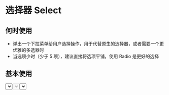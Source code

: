 # 选择器 Select

## 何时使用

- 弹出一个下拉菜单给用户选择操作，用于代替原生的选择器，或者需要一个更优雅的多选器时
- 当选项少时（少于 5 项），建议直接将选项平铺，使用 Radio 是更好的选择

<script setup lang="ts">
import { ref, watchEffect } from 'vue'
const options = ref([
      {
        label: '北京市',
        value: 1
      },
      {
        label: '上海市',
        value: 2
      },
      {
        label: '纽约市',
        value: 3
      },
      {
        label: '旧金山',
        value: 4
      },
      {
        label: '布宜诺斯艾利斯',
        value: 5
      },
      {
        label: '伊斯坦布尔',
        value: 6
      },
      {
        label: '拜占庭',
        value: 7
      },
      {
        label: '君士坦丁堡',
        value: 8
      }
    ])
const optionsDisabled = ref([
      {
        label: '北京市',
        value: 1
      },
      {
        label: '上海市',
        value: 2,
        disabled: true
      },
      {
        label: '纽约市',
        value: 3
      },
      {
        label: '旧金山',
        value: 4
      },
      {
        label: '布宜诺斯艾利斯',
        value: 5
      },
      {
        label: '伊斯坦布尔',
        value: 6
      },
      {
        label: '拜占庭',
        value: 7
      },
      {
        label: '君士坦丁堡',
        value: 8
      }
    ])
const selectedValue = ref(1)
watchEffect(() => {
  console.log('selectedValue:', selectedValue.value)
})
function onChange (value: string|number, label: string,  index: number) {
  console.log('value:', value)
  console.log('label:', label)
  console.log('index:', index)
}
</script>

## 基本使用

<Select :options="options" v-model:selectedValue="selectedValue" />

<details>
<summary>查看代码</summary>

```vue
<script setup lang="ts">
import { ref, watchEffect } from 'vue'
const options = ref([
      {
        label: '北京市',
        value: 1
      },
      {
        label: '上海市',
        value: 2
      },
      {
        label: '纽约市',
        value: 3
      },
      {
        label: '旧金山',
        value: 4
      },
      {
        label: '布宜诺斯艾利斯',
        value: 5
      },
      {
        label: '伊斯坦布尔',
        value: 6
      },
      {
        label: '拜占庭',
        value: 7
      },
      {
        label: '君士坦丁堡',
        value: 8
      }
    ])
const selectedValue = ref(1)
watchEffect(() => {
  console.log('selectedValue:', selectedValue.value)
})
</script>
<template>
  <Select :options="options" v-model:selectedValue="selectedValue" />
</template>
```

</details>

## 支持清除

<Select
  :options="options"
  v-model:selectedValue="selectedValue"
  @change="onChange"
  allow-clear />

<details>
<summary>查看代码</summary>

```vue
<script setup lang="ts">
import { ref, watchEffect } from 'vue'
const options = ref([
      {
        label: '北京市',
        value: 1
      },
      {
        label: '上海市',
        value: 2
      },
      {
        label: '纽约市',
        value: 3
      },
      {
        label: '旧金山',
        value: 4
      },
      {
        label: '布宜诺斯艾利斯',
        value: 5
      },
      {
        label: '伊斯坦布尔',
        value: 6
      },
      {
        label: '拜占庭',
        value: 7
      },
      {
        label: '君士坦丁堡',
        value: 8
      }
    ])
const selectedValue = ref(1)
watchEffect(() => {
  console.log('selectedValue:', selectedValue.value)
})
function onChange (value: string|number, label: string,  index: number) {
  console.log('value:', value)
  console.log('label:', label)
  console.log('index:', index)
}
</script>
<template>
  <Select
    :options="options"
    v-model:selectedValue="selectedValue"
    @change="onChange"
    allow-clear />
</template>
```

</details>

## 禁用

<Select :options="options" v-model:selectedValue="selectedValue" disabled />

<details>
<summary>查看代码</summary>

```vue
<script setup lang="ts">
import { ref } from 'vue'
const options = ref([
      {
        label: '北京市',
        value: 1
      },
      {
        label: '上海市',
        value: 2
      },
      {
        label: '纽约市',
        value: 3
      },
      {
        label: '旧金山',
        value: 4
      },
      {
        label: '布宜诺斯艾利斯',
        value: 5
      },
      {
        label: '伊斯坦布尔',
        value: 6
      },
      {
        label: '拜占庭',
        value: 7
      },
      {
        label: '君士坦丁堡',
        value: 8
      }
    ])
const selectedValue = ref(1)
</script>
<template>
  <Select :options="options" v-model:selectedValue="selectedValue" disabled />
</template>
```

</details>

## 禁用选项

<Select
  :options="optionsDisabled"
  v-model:selectedValue="selectedValue" />

<details>
<summary>查看代码</summary>

```vue
<script setup lang="ts">
import { ref } from 'vue'
const optionsDisabled = ref([
      {
        label: '北京市',
        value: 1
      },
      {
        label: '上海市',
        value: 2,
        disabled: true
      },
      {
        label: '纽约市',
        value: 3
      },
      {
        label: '旧金山',
        value: 4
      },
      {
        label: '布宜诺斯艾利斯',
        value: 5
      },
      {
        label: '伊斯坦布尔',
        value: 6
      },
      {
        label: '拜占庭',
        value: 7
      },
      {
        label: '君士坦丁堡',
        value: 8
      }
    ])
const selectedValue = ref(1)
</script>
<template>
  <Select :options="optionsDisabled" v-model:selectedValue="selectedValue" />
</template>
```

</details>

## 自定义宽度和高度

<Select
  :width="160"
  :height="36"
  :options="options"
  v-model:selectedValue="selectedValue"
  @change="onChange" />

<details>
<summary>查看代码</summary>

```vue
<script setup lang="ts">
import { ref, watchEffect } from 'vue'
const options = ref([
      {
        label: '北京市',
        value: 1
      },
      {
        label: '上海市',
        value: 2
      },
      {
        label: '纽约市',
        value: 3
      },
      {
        label: '旧金山',
        value: 4
      },
      {
        label: '布宜诺斯艾利斯',
        value: 5
      },
      {
        label: '伊斯坦布尔',
        value: 6
      },
      {
        label: '拜占庭',
        value: 7
      },
      {
        label: '君士坦丁堡',
        value: 8
      }
    ])
const selectedValue = ref(1)
watchEffect(() => {
  console.log('selectedValue:', selectedValue.value)
})
function onChange (value: string|number, label: string,  index: number) {
  console.log('value:', value)
  console.log('label:', label)
  console.log('index:', index)
}
</script>
<template>
  <Select
    :width="160"
    :height="36"
    :options="options"
    v-model:selectedValue="selectedValue"
    @change="onChange" />
</template>
```

</details>
